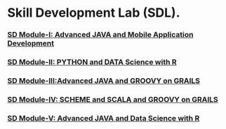 # Skill Development Lab (SDL).

### [SD Module-I: Advanced  JAVA and Mobile Application Development](https://github.com/mohitkhedkar/College/tree/main/3%20Year/SDL/SD%20Module-I-Advanced%20%20JAVA%20and%20Mobile%20Application%20Development)

### [SD Module-II: PYTHON and  DATA Science with R](https://github.com/mohitkhedkar/College/tree/main/3%20Year/SDL/SD%20Module-II-PYTHON%20and%20%20R)

### [SD Module-III:Advanced  JAVA and  GROOVY on GRAILS](https://github.com/mohitkhedkar/College/tree/main/3%20Year/SDL/SD%20Module-III-Advanced%20%20JAVA%20and%20%20GROOVY%20on%20GRAILS)

### [SD Module-IV: SCHEME and  SCALA  and  GROOVY on GRAILS](https://github.com/mohitkhedkar/College/tree/main/3%20Year/SDL/SD%20Module-IV-SCHEME%20and%20%20SCALA%20%20and%20%20GROOVY%20on%20GRAILS)

### [SD Module-V: Advanced JAVA and Data Science with R](https://github.com/mohitkhedkar/College/tree/main/3%20Year/SDL/SD%20Module-V-Advanced%20JAVA%20and%20Data%20Science%20with%20R)
